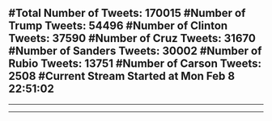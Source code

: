 #Total Number of Tweets: 170015 
#Number of Trump Tweets: 54496
#Number of Clinton Tweets: 37590
#Number of Cruz Tweets: 31670
#Number of Sanders Tweets: 30002
#Number of Rubio Tweets: 13751
#Number of Carson Tweets: 2508
#Current Stream Started at Mon Feb  8 22:51:02
---
---
---

